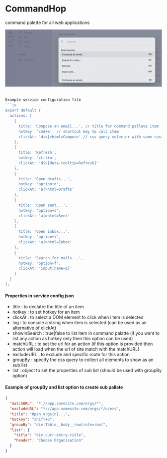 # CommandHop

command palette for all web applications

![CommandHop, shortcut utility for your website/webapp](/public/ss.png)

````js

Example service configuration file
```js
export default {
  actions: [
    {
      title: 'Compose an email...', // title for command pallate item
      hotkey: 'cmd+e', // shortcut key to call item
      clickAt: 'div|>html=Compose' // css query selector with some custom functionality to select and click element when item is slected
    },
    {
      title: 'Refresh',
      hotkey: 'ctrl+n',
      clickAt: 'div[data-tooltip=Refresh]'
    },
    {
      title: 'Open drafts...',
      hotkey: 'option+d',
      clickAt: 'a|>html=Drafts'
    },
    {
      title: 'Open sent...',
      hotkey: 'option+s',
      clickAt: 'a|>html=Sent'
    },
    {
      title: 'Open inbox...',
      hotkey: 'option+i',
      clickAt: 'a|>html=Inbox'
    },
    {
      title: 'Search for mails...',
      hotkey: 'option+f',
      clickAt: 'input[name=q]'
    }
  ]
};
````

#### Properties in service config json

- title : to declatre the title of an item
- hotkey : to set hotkey for an item
- clickAt : to select a DOM element to click when i tem is selected
- log : to console a string when item is selected (can be used as an alternative of clickAt)
- showInSearch : true|false to list item in command palatte (if you want to list any action as hotkey only then this option can be used)
- matchURL : to set the url for an action (if this option is provided then action will load when the url of site match with the matchURL)
- excludeURL : to exclude and specific route for this action
- groupBy : specify the css query to collect all elements to show as an sub list
- list : object to set the properties of sub list (should be used with groupBy option)

#### Example of groupBy and list option to create sub pallate

```json
{
  "matchURL": "*://app.somesite.com/orgs/*",
  "excludeURL": "*://app.somesite.com/orgs/*/users",
  "title": "Open orgs[n]...",
  "hotkey": "shift+o",
  "groupBy": "div.Table__body__row[role=row]",
  "list": {
    "title": "div.curr-entry-title",
    "header": "Choose Organisation"
  }
}
```
